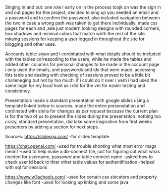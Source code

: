 Singing in and out:
one role i early on in the process toojk on was the sign in and out pages for this project, decided to sing up you needed an email and a password and to confirm the password. also included navigation between the two in case a wrong path was taken to get there individually. made css pages for each and ,ade just modern looking designs with rounded corners, box shadows and minimal colors that match wirth the rest of the site. mkaing sessions for keeping a user logged in throughout the site for blogging and other uses.

Accounts table:
siyan and i cordnitated with what details should be included with the tables correspoding to the users, while he made the tables and added other columns for personal changes to be made in the account page i only used the emails, and passwords and ids that were made. accessing this table and dealing with checking of sessions proved to be a little bit challeneging but not by too much. if i could do it over i wish i had used the same login for my local host as i did for the vm for easier testing and consistency.

Presentation:
made a standard presentation with google slides using a template linked below in sources. made the entire presenstation and cordinated with stella for changes as per request because the current plan is for the two of us to present the slides during the presentation. nothing too crazy, standard presentation, did take some insipration from first weeks presenters by adding a section for next steps.


Sources:
https://slidesgo.com/
-for slides template

https://chat.openai.com/
-used for trouble shooting what most error msgs meant
-used to help make a db-connect file, just for figuring out what whas needed for username, passowrd and table connect name
-asked how to check user id back to thier other table values for authentification
-helped with sql for sessions

https://www.w3schools.com/
-used for certain css slecetors and property changes like font
-used for looking up linking and some java 
